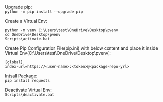 Upgrade pip: <br />
```python -m pip install --upgrade pip``` <br />

Create a Virtual Env: <br />
```
python -m venv C:\Users\test\OneDrive\Desktop\pvenv
cd OneDrive\Desktop\pvenv
Scripts\activate.bat
```

Create Pip Configuration File(pip.ini) with below content and place it inside Virtual Env(C:\Users\test\OneDrive\Desktop\pvenv): <br />
```
[global]
index-url=https://<user-name>:<token>@<package-repo-yrl>
```

Intsall Package: <br />
```pip install requests``` <br />

Deactivate Virtual Env: <br />
```Scripts\deactivate.bat```
